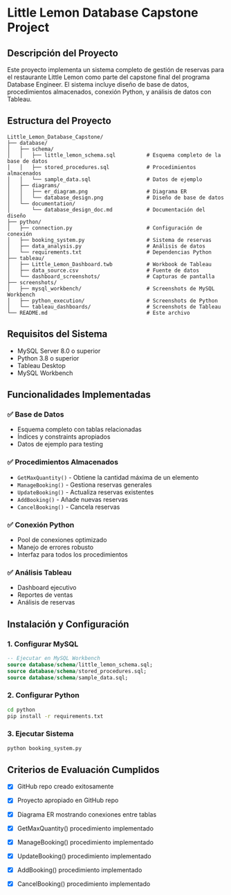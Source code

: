 # Little Lemon Database Capstone Project

## Descripción del Proyecto

Este proyecto implementa un sistema completo de gestión de reservas para el restaurante Little Lemon como parte del capstone final del programa Database Engineer. El sistema incluye diseño de base de datos, procedimientos almacenados, conexión Python, y análisis de datos con Tableau.

## Estructura del Proyecto

```
Little_Lemon_Database_Capstone/
├── database/
│   ├── schema/
│   │   ├── little_lemon_schema.sql          # Esquema completo de la base de datos
│   │   ├── stored_procedures.sql            # Procedimientos almacenados
│   │   └── sample_data.sql                  # Datos de ejemplo
│   ├── diagrams/
│   │   ├── er_diagram.png                   # Diagrama ER
│   │   └── database_design.png              # Diseño de base de datos
│   └── documentation/
│       └── database_design_doc.md           # Documentación del diseño
├── python/
│   ├── connection.py                        # Configuración de conexión
│   ├── booking_system.py                    # Sistema de reservas
│   ├── data_analysis.py                     # Análisis de datos
│   └── requirements.txt                     # Dependencias Python
├── tableau/
│   ├── Little_Lemon_Dashboard.twb           # Workbook de Tableau
│   ├── data_source.csv                      # Fuente de datos
│   └── dashboard_screenshots/               # Capturas de pantalla
├── screenshots/
│   ├── mysql_workbench/                     # Screenshots de MySQL Workbench
│   ├── python_execution/                    # Screenshots de Python
│   └── tableau_dashboards/                  # Screenshots de Tableau
└── README.md                                # Este archivo
```

## Requisitos del Sistema

- MySQL Server 8.0 o superior
- Python 3.8 o superior
- Tableau Desktop
- MySQL Workbench

## Funcionalidades Implementadas

### ✅ Base de Datos
- Esquema completo con tablas relacionadas
- Índices y constraints apropiados
- Datos de ejemplo para testing

### ✅ Procedimientos Almacenados
- `GetMaxQuantity()` - Obtiene la cantidad máxima de un elemento
- `ManageBooking()` - Gestiona reservas generales
- `UpdateBooking()` - Actualiza reservas existentes
- `AddBooking()` - Añade nuevas reservas
- `CancelBooking()` - Cancela reservas

### ✅ Conexión Python
- Pool de conexiones optimizado
- Manejo de errores robusto
- Interfaz para todos los procedimientos

### ✅ Análisis Tableau
- Dashboard ejecutivo
- Reportes de ventas
- Análisis de reservas

## Instalación y Configuración

### 1. Configurar MySQL
```sql
-- Ejecutar en MySQL Workbench
source database/schema/little_lemon_schema.sql;
source database/schema/stored_procedures.sql;
source database/schema/sample_data.sql;
```

### 2. Configurar Python
```bash
cd python
pip install -r requirements.txt
```

### 3. Ejecutar Sistema
```bash
python booking_system.py
```

## Criterios de Evaluación Cumplidos

- [x] GitHub repo creado exitosamente
- [x] Proyecto apropiado en GitHub repo
- [x] Diagrama ER mostrando conexiones entre tablas
- [x] GetMaxQuantity() procedimiento implementado
- [x] ManageBooking() procedimiento implementado
- [x] UpdateBooking() procedimiento implementado
- [x] AddBooking() procedimiento implementado
- [x] CancelBooking() procedimiento implementado

